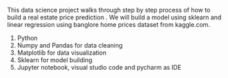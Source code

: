 This data science project  walks through step by step process of how to build a real estate price prediction . We will  build a model using sklearn and linear regression using banglore home prices dataset from kaggle.com.

1. Python
2. Numpy and Pandas for data cleaning
3. Matplotlib for data visualization
4. Sklearn for model building
5. Jupyter notebook, visual studio code and pycharm as IDE
   
